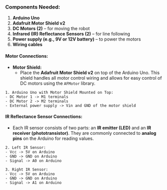### Components Needed:
1. **Arduino Uno**
2. **Adafruit Motor Shield v2**
3. **DC Motors (2)** – for moving the robot
4. **Infrared (IR) Reflectance Sensors (2)** – for line following
5. **Power supply (e.g., 9V or 12V battery)** – to power the motors
6. **Wiring cables**

#### Motor Connections:
   - **Motor Shield:**
     - Place the **Adafruit Motor Shield v2** on top of the Arduino Uno. This shield handles all motor control wiring and allows for easy control of DC motors using the `AFMotor` library.

    1. Arduino Uno with Motor Shield Mounted on Top:
    - DC Motor 1 -> M1 terminals
    - DC Motor 2 -> M2 terminals
    - External power supply -> Vin and GND of the motor shield

#### IR Reflectance Sensor Connections:
   - Each IR sensor consists of two parts: an **IR emitter (LED)** and an **IR receiver (phototransistor)**. They are commonly connected to **analog pins** on the Arduino for reading values.

    2. Left IR Sensor:
    - Vcc -> 5V on Arduino
    - GND -> GND on Arduino
    - Signal -> A0 on Arduino

    3. Right IR Sensor:
    - Vcc -> 5V on Arduino
    - GND -> GND on Arduino
    - Signal -> A1 on Arduino
